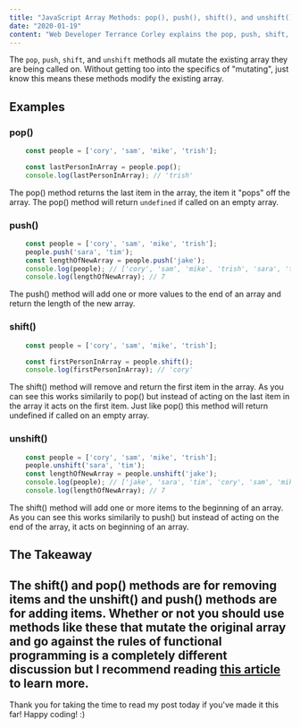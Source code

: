 ```yaml
---
title: "JavaScript Array Methods: pop(), push(), shift(), and unshift()"
date: "2020-01-19"
content: "Web Developer Terrance Corley explains the pop, push, shift, and unshift methods in JavaScript."
---
```


The `pop`, `push`, `shift`, and `unshift` methods all mutate the existing array they are being called on. Without getting too into the specifics of "mutating", just know this means these methods modify the existing array.   

## Examples  

### pop()  
```javascript
    const people = ['cory', 'sam', 'mike', 'trish'];  

    const lastPersonInArray = people.pop();
    console.log(lastPersonInArray); // 'trish'
```  
The pop() method returns the last item in the array, the item it "pops" off the array. The pop() method will return `undefined` if called on an empty array. 

### push()    
```javascript
    const people = ['cory', 'sam', 'mike', 'trish'];
    people.push('sara', 'tim');
    const lengthOfNewArray = people.push('jake');
    console.log(people); // ['cory', 'sam', 'mike', 'trish', 'sara', 'tim', 'jake']
    console.log(lengthOfNewArray); // 7
```  
The push() method will add one or more values to the end of an array and return the length of the new array.

### shift()  
```javascript
    const people = ['cory', 'sam', 'mike', 'trish'];

    const firstPersonInArray = people.shift();
    console.log(firstPersonInArray); // 'cory'
```  
The shift() method will remove and return the first item in the array. As you can see this works similarily to pop() but instead of acting on the last item in the array it acts on the first item. Just like pop() this method will return undefined if called on an empty array. 

### unshift()  
```javascript
    const people = ['cory', 'sam', 'mike', 'trish'];
    people.unshift('sara', 'tim');
    const lengthOfNewArray = people.unshift('jake');
    console.log(people); // ['jake', 'sara', 'tim', 'cory', 'sam', 'mike', 'trish']
    console.log(lengthOfNewArray); // 7
```  
The shift() method will add one or more items to the beginning of an array. As you can see this works similarily to push() but instead of acting on the end of the array, it acts on beginning of an array. 

## The Takeaway  
The shift() and pop() methods are for removing items and the unshift() and push() methods are for adding items. Whether or not you should use methods like these that **mutate** the original array and go against the rules of functional programming is a completely different discussion but I recommend reading [this article](https://lorenstewart.me/2017/01/22/javascript-array-methods-mutating-vs-non-mutating) to learn more. 
--- 
Thank you for taking the time to read my post today if you've made it this far! Happy coding! :)